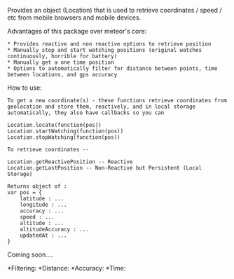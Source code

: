 Provides an object (Location) that is used to retrieve coordinates / speed / etc from mobile browsers and mobile devices.

Advantages of this package over meteor's core:

    * Provides reactive and non reactive options to retrieve position
    * Manually stop and start watching positions (original watches continuously, horrible for battery)
    * Manually get a one time position
    * Options to automatically filter for distance between points, time between locations, and gps accuracy

How to use:

    To get a new coordinate(s) - these functions retrieve coordinates from geolocation and store them, reactively, and in local storage automatically, they also have callbacks so you can

    Location.locate(function(pos))
    Location.startWatching(function(pos))
    Location.stopWatching(function(pos))

    To retrieve coordinates --

    Location.getReactivePosition -- Reactive
    Location.getLastPosition -- Non-Reactive but Persistent (Local Storage)

    Returns object of :
    var pos = {
        latitude : ...
        longitude : ...
        accuracy : ...
        speed : ...
        altitude : ...
        altitudeAccuracy : ...
        updatedAt : ...
    }


Coming soon....

*Filtering:
    *Distance:
    *Accuracy:
    *Time:
